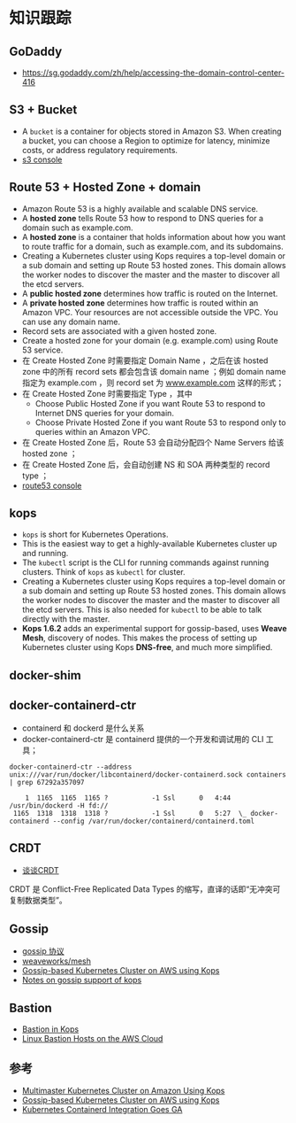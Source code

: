 # 知识跟踪

## GoDaddy

- https://sg.godaddy.com/zh/help/accessing-the-domain-control-center-416

## S3 + Bucket

- A `bucket` is a container for objects stored in Amazon S3. When creating a bucket, you can choose a Region to optimize for latency, minimize costs, or address regulatory requirements.
- [s3 console](https://console.aws.amazon.com/s3/home?region=us-west-1)

## Route 53 + Hosted Zone + domain

- Amazon Route 53 is a highly available and scalable DNS service.
- A **hosted zone** tells Route 53 how to respond to DNS queries for a domain such as example.com.
- A **hosted zone** is a container that holds information about how you want to route traffic for a domain, such as example.com, and its subdomains.
- Creating a Kubernetes cluster using Kops requires a top-level domain or a sub domain and setting up Route 53 hosted zones. This domain allows the worker nodes to discover the master and the master to discover all the etcd servers.
- A **public hosted zone** determines how traffic is routed on the Internet.
- A **private hosted zone** determines how traffic is routed within an Amazon VPC. Your resources are not accessible outside the VPC. You can use any domain name.
- Record sets are associated with a given hosted zone.
- Create a hosted zone for your domain (e.g. example.com) using Route 53 service.
- 在 Create Hosted Zone 时需要指定 Domain Name ，之后在该 hosted zone 中的所有 record sets 都会包含该 domain name ；例如 domain name 指定为 example.com ，则 record set 为 www.example.com 这样的形式；
- 在 Create Hosted Zone 时需要指定 Type ，其中
	- Choose Public Hosted Zone if you want Route 53 to respond to Internet DNS queries for your domain.
	- Choose Private Hosted Zone if you want Route 53 to respond only to queries within an Amazon VPC.
- 在 Create Hosted Zone 后，Route 53 会自动分配四个 Name Servers 给该 hosted zone ；
- 在 Create Hosted Zone 后，会自动创建 NS 和 SOA 两种类型的 record type ；
- [route53 console](https://console.aws.amazon.com/route53/home?region=us-west-1)

## kops

- `kops` is short for Kubernetes Operations.
- This is the easiest way to get a highly-available Kubernetes cluster up and running. 
- The `kubectl` script is the CLI for running commands against running clusters. Think of `kops` as `kubectl` for cluster.
- Creating a Kubernetes cluster using Kops requires a top-level domain or a sub domain and setting up Route 53 hosted zones. This domain allows the worker nodes to discover the master and the master to discover all the etcd servers. This is also needed for `kubectl` to be able to talk directly with the master.
- **Kops 1.6.2** adds an experimental support for gossip-based, uses **Weave Mesh**, discovery of nodes. This makes the process of setting up Kubernetes cluster using Kops **DNS-free**, and much more simplified.

## docker-shim


## docker-containerd-ctr

- containerd 和 dockerd 是什么关系
- docker-containerd-ctr 是 containerd 提供的一个开发和调试用的 CLI 工具；

```
docker-containerd-ctr --address unix:///var/run/docker/libcontainerd/docker-containerd.sock containers | grep 67292a357097
```

```
    1  1165  1165  1165 ?           -1 Ssl      0   4:44 /usr/bin/dockerd -H fd://
 1165  1318  1318  1318 ?           -1 Ssl      0   5:27  \_ docker-containerd --config /var/run/docker/containerd/containerd.toml
```


## CRDT

- [谈谈CRDT](http://liyu1981.github.io/what-is-CRDT/?utm_source=tuicool&utm_medium=referral)

CRDT 是 Conflict-Free Replicated Data Types 的缩写，直译的话即“无冲突可复制数据类型”。

## Gossip

- [gossip 协议](https://github.com/moooofly/MarkSomethingDown/blob/master/nonsense/gossip%20%E5%8D%8F%E8%AE%AE.md)
- [weaveworks/mesh](https://github.com/weaveworks/mesh)
- [Gossip-based Kubernetes Cluster on AWS using Kops](http://blog.arungupta.me/gossip-kubernetes-aws-kops/)
- [Notes on gossip support of kops](https://github.com/kubernetes/kops/blob/master/docs/development/gossip.md)

## Bastion

- [Bastion in Kops](https://github.com/kubernetes/kops/blob/master/docs/bastion.md)
- [Linux Bastion Hosts on the AWS Cloud](https://docs.aws.amazon.com/quickstart/latest/linux-bastion/architecture.html)

## 参考

- [Multimaster Kubernetes Cluster on Amazon Using Kops](http://blog.arungupta.me/multimaster-kubernetes-cluster-amazon-kops/)
- [Gossip-based Kubernetes Cluster on AWS using Kops](http://blog.arungupta.me/gossip-kubernetes-aws-kops/)
- [Kubernetes Containerd Integration Goes GA](https://kubernetes.io/blog/2018/05/24/kubernetes-containerd-integration-goes-ga/)


